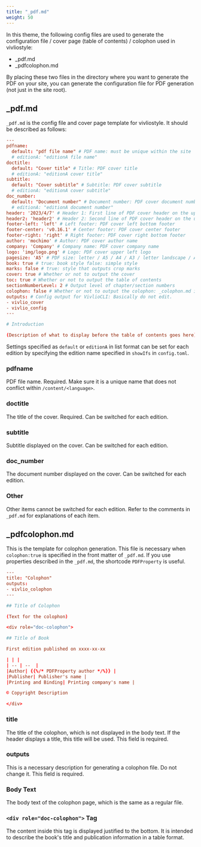 ```yaml
---
title: "_pdf.md"
weight: 50
---
```


In this theme, the following config files are used to generate the configuration file / cover page (table of contents) / colophon used in vivliostyle:

* _pdf.md
* _pdfcolophon.md

By placing these two files in the directory where you want to generate the PDF on your site, you can generate the configuration file for PDF generation (not just in the site root).

## _pdf.md

`_pdf.md` is the config file and cover page template for vivliostyle. It should be described as follows:

```toml
---
pdfname:
  default: "pdf file name" # PDF name: must be unique within the site
  # editionA: "editionA file name"
doctitle:
  default: "Cover title" # Title: PDF cover title
  # editionA: "editionA cover title"
subtitle:
  default: "Cover subtitle" # Subtitle: PDF cover subtitle
  # editionA: "editionA cover subtitle"
doc_number:
  default: "Document number" # Document number: PDF cover document number
  # editionA: "editionA document number"
header: '2023/4/7' # Header 1: First line of PDF cover header on the upper right
header2: 'header2' # Header 2: Second line of PDF cover header on the upper right
footer-left: 'left' # Left footer: PDF cover left bottom footer
footer-center: 'v0.16.1' # Center footer: PDF cover center footer
footer-right: 'right' # Right footer: PDF cover right bottom footer
author: 'mochimo' # Author: PDF cover author name
company: 'Company' # Company name: PDF cover company name
logo: 'img/logo.png' # Logo: PDF cover upper left logo
pagesize: 'A5' # PDF size: letter / A5 / A4 / A3 / letter landscape / A4 landscape / A3 landscape
book: true # true: book style false: simple style
marks: false # true: style that outputs crop marks
cover: true # Whether or not to output the cover
toc: true # Whether or not to output the table of contents
sectionNumberLevel: 2 # Output level of chapter/section numbers
colophon: false # Whether or not to output the colophon: _colophon.md is required if true.
outputs: # Config output for VivlioCLI: Basically do not edit.
- vivlio_cover
- vivlio_config
---

# Introduction

(Description of what to display before the table of contents goes here)
```

Settings specified as `default` or `editionA` in list format can be set for each edition by specifying the edition name specified in `showIfs` in `config.toml`.

### pdfname

PDF file name. Required. Make sure it is a unique name that does not conflict within `/content/<language>`.

### doctitle

The title of the cover. Required. Can be switched for each edition.

### subtitle

Subtitle displayed on the cover. Can be switched for each edition.

### doc_number

The document number displayed on the cover. Can be switched for each edition.

### Other

Other items cannot be switched for each edition. Refer to the comments in `_pdf.md` for explanations of each item.

## _pdfcolophon.md

This is the template for colophon generation. This file is necessary when `colophon:true` is specified in the front matter of `_pdf.md`. If you use properties described in the `_pdf.md`, the shortcode `PDFProperty` is useful.

```toml
---
title: "Colophon"
outputs:
- vivlio_colophon
---

## Title of Colophon

(Text for the colophon)

<div role="doc-colophon">

## Title of Book

First edition published on xxxx-xx-xx

| | |
| -- | --  |
|Author| {{%/* PDFProperty author */%}} |
|Publisher| Publisher's name |
|Printing and Binding| Printing company's name |

© Copyright Description

</div>
```

### title

The title of the colophon, which is not displayed in the body text. If the header displays a title, this title will be used. This field is required.

### outputs

This is a necessary description for generating a colophon file. Do not change it. This field is required.

### Body Text

The body text of the colophon page, which is the same as a regular file.

### `<div role="doc-colophon">` Tag

The content inside this tag is displayed justified to the bottom. It is intended to describe the book's title and publication information in a table format.